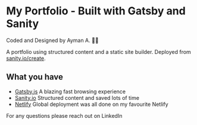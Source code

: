 # My Portfolio - Built with Gatsby and Sanity

Coded and Designed by Ayman A. 👨‍💻

A portfolio using structured content and a static site builder.
Deployed from [sanity.io/create](https://www.sanity.io/create/?template=sanity-io%2Fsanity-template-gatsby-portfolio).

## What you have

- [Gatsby.js](https://gatsbyjs.org) A blazing fast browsing experience
- [Sanity.io](https://www.sanity.io) Structured content and saved lots of time
- [Netlify](https://netlify.com) Global deployment was all done on my favourite Netlify

For any questions please reach out on LinkedIn
